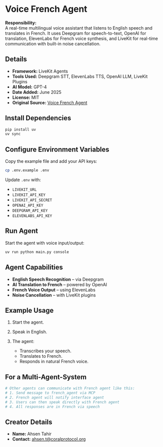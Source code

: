 
# Voice French Agent

**Responsibility:**  
A real-time multilingual voice assistant that listens to English speech and translates in French. It uses Deepgram for speech-to-text, OpenAI for translation, ElevenLabs for French voice synthesis, and LiveKit for real-time communication with built-in noise cancellation.

## Details

- **Framework:** LiveKit Agents  
- **Tools Used:** Deepgram STT, ElevenLabs TTS, OpenAI LLM, LiveKit Plugins  
- **AI Model:** GPT-4  
- **Date Added:** June 2025  
- **License:** MIT  
- **Original Source:** [Voice French Agent](https://github.com/livekit-examples/python-agents-examples/blob/main/translators/pipeline_translator.py)  


## Install Dependencies

```bash
pip install uv
uv sync
````



## Configure Environment Variables

Copy the example file and add your API keys:

```bash
cp .env.example .env
```

Update `.env` with:

* `LIVEKIT_URL`
* `LIVEKIT_API_KEY`
* `LIVEKIT_API_SECRET`
* `OPENAI_API_KEY`
* `DEEPGRAM_API_KEY`
* `ELEVENLABS_API_KEY`



## Run Agent

Start the agent with voice input/output:

```bash
uv run python main.py console
```



## Agent Capabilities

* **English Speech Recognition** – via Deepgram
* **AI Translation to French** – powered by OpenAI
* **French Voice Output** – using ElevenLabs
* **Noise Cancellation** – with LiveKit plugins


## Example Usage

1. Start the agent.
2. Speak in English.
3. The agent:

   * Transcribes your speech.
   * Translates to French.
   * Responds in natural French voice.

## For a Multi-Agent-System
```python
# Other agents can communicate with French agent like this:
# 1. Send message to french_agent via MCP
# 2. French agent will notify interface agent
# 3. Users can then speak directly with French agent
# 4. All responses are in French via speech
```
## Creator Details

* **Name:** Ahsen Tahir
* **Contact:** [ahsen.t@coralprotocol.org](mailto:ahsen.t@coralprotocol.org)

